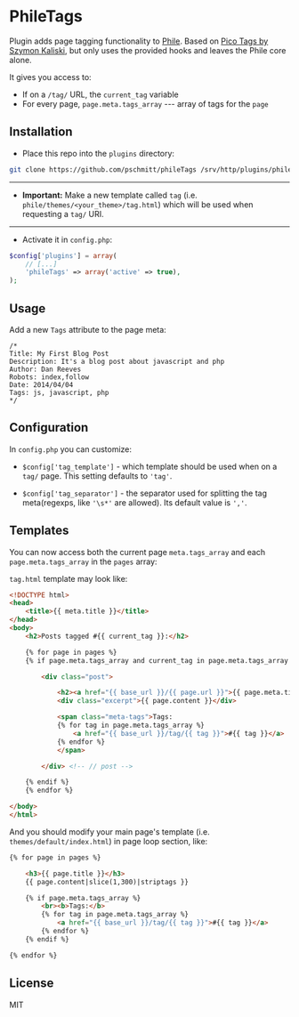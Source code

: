 PhileTags
========

Plugin adds page tagging functionality to [Phile](http://philecms.github.io/Phile).
Based on [Pico Tags by Szymon Kaliski](https://github.com/szymonkaliski/Phile-Tags-Plugin), but only uses the provided hooks
and leaves the Phile core alone.

It gives you access to:
* If on a `/tag/` URL, the `current_tag` variable
* For every page, `page.meta.tags_array` --- array of tags for the `page`

## Installation

* Place this repo into the `plugins` directory:

```bash
git clone https://github.com/pschmitt/phileTags /srv/http/plugins/phileTags 
```

* * *

* **Important:** Make a new template called `tag` (i.e. `phile/themes/<your_theme>/tag.html`) which will be used when requesting a `tag/` URI.

* * *

* Activate it in `config.php`:

```php
$config['plugins'] = array(
    // [...]
    'phileTags' => array('active' => true),
); 
```


## Usage

Add a new `Tags` attribute to the page meta:

```
/*
Title: My First Blog Post
Description: It's a blog post about javascript and php
Author: Dan Reeves
Robots: index,follow
Date: 2014/04/04
Tags: js, javascript, php
*/
```

## Configuration

In `config.php` you can customize:

* `$config['tag_template']` - which template should be used when on a `tag/` page. 
This setting defaults to `'tag'`.

* `$config['tag_separator']` - the separator used for splitting the tag meta(regexps, like `'\s*'` are allowed). 
Its default value is `','`.

## Templates

You can now access both the current page `meta.tags_array` and each `page.meta.tags_array` in the `pages` array:

`tag.html` template may look like:

```html
<!DOCTYPE html>
<head>
	<title>{{ meta.title }}</title>
</head>
<body>
	<h2>Posts tagged #{{ current_tag }}:</h2>

	{% for page in pages %}
	{% if page.meta.tags_array and current_tag in page.meta.tags_array %}

		<div class="post">

			<h2><a href="{{ base_url }}/{{ page.url }}">{{ page.meta.title }}</a></h2>
			<div class="excerpt">{{ page.content }}</div>

			<span class="meta-tags">Tags:
			{% for tag in page.meta.tags_array %}
				<a href="{{ base_url }}/tag/{{ tag }}">#{{ tag }}</a>
			{% endfor %}
			</span>

		</div> <!-- // post -->

	{% endif %}
	{% endfor %}

</body>
</html>
```

And you should modify your main page's template (i.e. `themes/default/index.html`)
in page loop section, like:

```html
{% for page in pages %}

	<h3>{{ page.title }}</h3>
	{{ page.content|slice(1,300)|striptags }}

	{% if page.meta.tags_array %}
		<br><b>Tags:</b>
		{% for tag in page.meta.tags_array %}
			<a href="{{ base_url }}/tag/{{ tag }}">#{{ tag }}</a>
		{% endfor %}
	{% endif %}

{% endfor %}
```

## License

MIT
